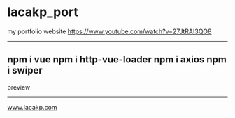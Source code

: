 # lacakp_port
my portfolio website
https://www.youtube.com/watch?v=27JtRAI3QO8

----------------------
npm i vue
npm i http-vue-loader
npm i axios
npm i swiper
----------------------


preview
________

www.lacakp.com